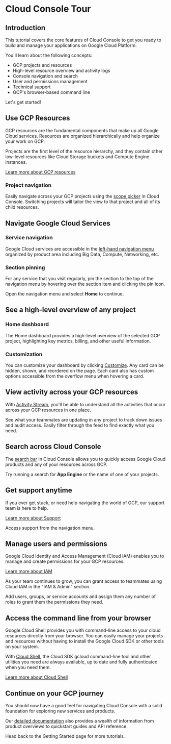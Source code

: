 # Cloud Console Tour

<walkthrough-tutorial-duration duration="5"></walkthrough-tutorial-duration>

## Introduction

This tutorial covers the core features of Cloud Console to get you ready to
build and manage your applications on Google Cloud Platform.

You'll learn about the following concepts:

  *  GCP projects and resources
  *  High-level resource overview and activity logs
  *  Console navigation and search
  *  User and permissions management
  *  Technical support
  *  GCP's browser-based command line

Let's get started!

## Use GCP Resources

GCP resources are the fundamental components that make up all Google Cloud
services. Resources are organized hierarchically and help organize your work on
GCP.

Projects are the first level of the resource hierarchy, and they contain other
low-level resources like Cloud Storage buckets and Compute Engine instances.

[Learn more about GCP resources][gcp-resources]

### Project navigation

Easily navigate across your GCP projects using the [scope
picker][spotlight-project-select] in Cloud
Console. Switching projects will tailor the view to that project and all of its
child resources.

<walkthrough-project-setup></walkthrough-project-setup>

## Navigate Google Cloud Services

### Service navigation

Google Cloud services are accessible in the [left-hand navigation
menu][spotlight-console-menu] organized by
product area including Big Data, Compute, Networking, etc.

### Section pinning

For any service that you visit regularly, pin the section to the top of the
navigation menu by hovering over the section item and clicking the pin icon.

Open the navigation menu and select **Home** to continue.

<walkthrough-menu-navigation sectionId="HOME_SECTION"></walkthrough-menu-navigation>

## See a high-level overview of any project

### Home dashboard

The Home dashboard provides a high-level overview of the selected GCP project,
highlighting key metrics, billing, and other useful information.

### Customization

You can customize your dashboard by clicking
[Customize][spotlight-customize-dashboard].
Any card can be hidden, shown, and reordered on the page. Each card also has
custom options accessible from the overflow menu when hovering a card.

## View activity across your GCP resources

With [Activity
Stream][spotlight-activity-stream],
you'll be able to understand all the activities that occur across your GCP
resources in one place.

See what your teammates are updating in any project to track down issues and
audit access. Easily filter through the feed to find exactly what you need.

## Search across Cloud Console

The [search
bar][spotlight-search-bar]
in Cloud Console allows you to quickly access Google Cloud products and any of
your resources across GCP.

Try running a search for **App Engine** or the name of one of your projects.

## Get support anytime

If you ever get stuck, or need help navigating the world of GCP, our support
team is here to help.

[Learn more about Support](http://cloud.google.com/support)

Access support from the navigation menu.

<walkthrough-menu-navigation sectionId="SUPPORT_SECTION"></walkthrough-menu-navigation>

## Manage users and permissions

Google Cloud Identity and Access Management (Cloud IAM) enables you to manage
and create permissions for your GCP resources.

[Learn more about IAM](https://cloud.google.com/iam/docs/)

As your team continues to grow, you can grant access to teammates using Cloud
IAM in the "IAM & Admin" section.

Add users, groups, or service accounts and assign them any number of roles to
grant them the permissions they need.

<walkthrough-menu-navigation sectionId="IAM_ADMIN_SECTION"></walkthrough-menu-navigation>

## Access the command line from your browser

Google Cloud Shell provides you with command-line access to your cloud resources
directly from your browser. You can easily manage your projects and resources
without having to install the Google Cloud SDK or other tools on your system.

With <walkthrough-cloud-shell-icon></walkthrough-cloud-shell-icon> [Cloud
Shell][spotlight-open-devshell],
the Cloud SDK gcloud command-line tool and other utilities you need are always
available, up to date and fully authenticated when you need them.

[Learn more about Cloud Shell](https://cloud.google.com/shell/)

## Continue on your GCP journey

<walkthrough-conclusion-trophy></walkthrough-conclusion-trophy>

You should now have a good feel for navigating Cloud Console with a solid
foundation for exploring new services and products.

Our [detailed documentation](https://cloud.google.com/docs/) also provides a
wealth of information from product overviews to quickstart guides and API
reference.

Head back to the Getting Started page for more tutorials.
<walkthrough-menu-navigation sectionId="ONBOARDING_SECTION"></walkthrough-menu-navigation>

[gcp-resources]: https://cloud.google.com/resource-manager/docs/cloud-platform-resource-hierarchy
[spotlight-activity-stream]: walkthrough://spotlight-pointer?cssSelector=.mat-tab-link:nth-of-type(2)
[spotlight-console-menu]: walkthrough://spotlight-pointer?spotlightId=console-nav-menu
[spotlight-customize-dashboard]: walkthrough://spotlight-pointer?cssSelector=.cfc-customize-button
[spotlight-open-devshell]: walkthrough://spotlight-pointer?spotlightId=devshell-activate-button
[spotlight-project-select]: walkthrough://spotlight-pointer?spotlightId=purview-switcher
[spotlight-search-bar]: walkthrough://spotlight-pointer?cssSelector=.p6n-search-bar,.pcc-platform-bar-search-bar
